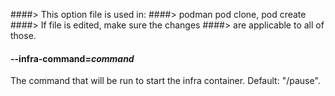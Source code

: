 ####> This option file is used in:
####>   podman pod clone, pod create
####> If file is edited, make sure the changes
####> are applicable to all of those.
#### **--infra-command**=*command*

The command that will be run to start the infra container. Default: "/pause".
